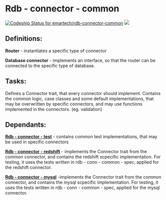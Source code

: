 # Rdb - connector - common
[ ![Codeship Status for emartech/rdb-connector-common](https://app.codeship.com/projects/0178d870-9c53-0135-6d81-1a351be8063b/status?branch=master)](https://app.codeship.com/projects/252925)
[![](https://www.jitpack.io/v/emartech/rdb-connector-common.svg)](https://www.jitpack.io/#emartech/rdb-connector-common)

## Definitions:

**Router** - instantiates a specific type of connector
 
**Database connector** - implements an interface, so that the router can be connected to the specific type of database.

## Tasks:

Defines a Connector trait, that every connector should implement. Contains the common logic, case classes and some default implementations, that may be overwritten by specific connectors, and may use functions implemented in the connectors. (eg. validation)

## Dependants:

**[Rdb - connector - test](https://github.com/emartech/rdb-connector-test)**  - contains common test implementations, that may be used in specific connectors



**[Rdb - connector - redshift](https://github.com/emartech/rdb-connector-redshift)** - implements the Connector trait from the common connector, and contains the redshift scpecific implementation. For testing, it uses the tests written in rdb - conn - common - spec, applied for the redshift connector.

**[Rdb - connector - mysql](https://github.com/emartech/rdb-connector-mysql)** -implements the Connector trait from the common connector, and contains the mysql
 scpecific implementation. For testing, it uses the tests written in rdb - conn - common - spec, applied for the mysql connector.

